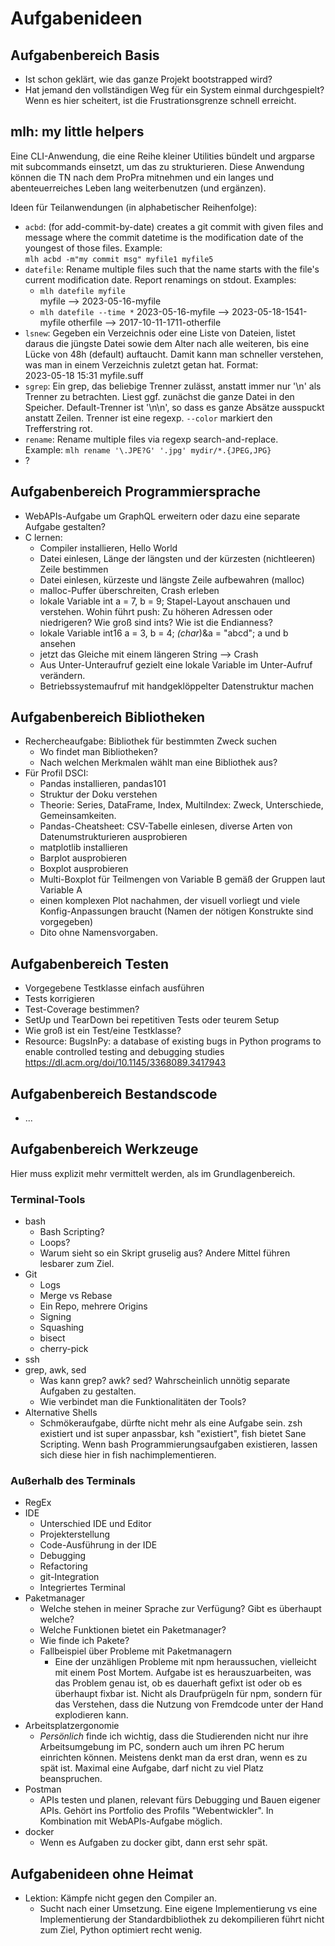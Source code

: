# Aufgabenideen

## Aufgabenbereich Basis

- Ist schon geklärt, wie das ganze Projekt bootstrapped wird?
- Hat jemand den vollständigen Weg für ein System einmal durchgespielt?
  Wenn es hier scheitert, ist die Frustrationsgrenze schnell erreicht.


## mlh: my little helpers

Eine CLI-Anwendung, die eine Reihe kleiner Utilities bündelt und
argparse mit subcommands einsetzt, um das zu strukturieren.
Diese Anwendung können die TN nach dem ProPra mitnehmen und ein langes und
abenteuerreiches Leben lang weiterbenutzen (und ergänzen).

Ideen für Teilanwendungen (in alphabetischer Reihenfolge):
- `acbd`: (for add-commit-by-date) creates a git commit with given files and message
  where the commit datetime is the modification date of the youngest of those files.
  Example:  
  `mlh acbd -m"my commit msg" myfile1 myfile5`
- `datefile`: Rename multiple files such that the name starts with the file's 
  current modification date. Report renamings on stdout. Examples:
  - `mlh datefile myfile`  
    myfile  -->  2023-05-16-myfile
  - `mlh datefile --time *` 
    2023-05-16-myfile  -->  2023-05-18-1541-myfile
    otherfile  -->  2017-10-11-1711-otherfile
- `lsnew`: Gegeben ein Verzeichnis oder eine Liste von Dateien, listet daraus
  die jüngste Datei sowie dem Alter nach alle weiteren, bis eine Lücke von
  48h (default) auftaucht. Damit kann man schneller verstehen, was man in einem Verzeichnis
  zuletzt getan hat. Format:  
  2023-05-18 15:31  myfile.suff
- `sgrep`: Ein grep, das beliebige Trenner zulässt, anstatt immer nur '\n' als
  Trenner zu betrachten. Liest ggf. zunächst die ganze Datei in den Speicher.
  Default-Trenner ist '\n\n', so dass es ganze Absätze ausspuckt anstatt Zeilen.
  Trenner ist eine regexp. `--color` markiert den Trefferstring rot.
- `rename`: Rename multiple files via regexp search-and-replace.  
  Example: `mlh rename '\.JPE?G' '.jpg' mydir/*.{JPEG,JPG}`
- ?


## Aufgabenbereich Programmiersprache

- WebAPIs-Aufgabe um GraphQL erweitern oder dazu eine separate Aufgabe gestalten?
- C lernen:
  - Compiler installieren, Hello World
  - Datei einlesen, Länge der längsten und der kürzesten (nichtleeren) Zeile bestimmen
  - Datei einlesen, kürzeste und längste Zeile aufbewahren (malloc)
  - malloc-Puffer überschreiten, Crash erleben
  - lokale Variable int a = 7, b = 9; Stapel-Layout anschauen und verstehen.
    Wohin führt push: Zu höheren Adressen oder niedrigeren?
    Wie groß sind ints? Wie ist die Endianness?
  - lokale Variable int16 a = 3, b = 4; *(char*)&a = "abcd"; a und b ansehen
  - jetzt das Gleiche mit einem längeren String --> Crash
  - Aus Unter-Unteraufruf gezielt eine lokale Variable im Unter-Aufruf verändern.
  - Betriebssystemaufruf mit handgeklöppelter Datenstruktur machen

## Aufgabenbereich Bibliotheken

- Rechercheaufgabe: Bibliothek für bestimmten Zweck suchen
  - Wo findet man Bibliotheken?
  - Nach welchen Merkmalen wählt man eine Bibliothek aus?
- Für Profil DSCI:
  - Pandas installieren, pandas101
  - Struktur der Doku verstehen
  - Theorie: Series, DataFrame, Index, MultiIndex: Zweck, Unterschiede, Gemeinsamkeiten.
  - Pandas-Cheatsheet: CSV-Tabelle einlesen, diverse Arten von Datenumstrukturieren ausprobieren
  - matplotlib installieren
  - Barplot ausprobieren
  - Boxplot ausprobieren
  - Multi-Boxplot für Teilmengen von Variable B gemäß der Gruppen laut Variable A
  - einen komplexen Plot nachahmen, der visuell vorliegt und viele Konfig-Anpassungen braucht
    (Namen der nötigen Konstrukte sind vorgegeben)
  - Dito ohne Namensvorgaben.

## Aufgabenbereich Testen

- Vorgegebene Testklasse einfach ausführen
- Tests korrigieren
- Test-Coverage bestimmen?
- SetUp und TearDown bei repetitiven Tests oder teurem Setup
- Wie groß ist ein Test/eine Testklasse?
- Resource: BugsInPy: a database of existing bugs in Python programs to enable controlled testing and debugging studies  
  https://dl.acm.org/doi/10.1145/3368089.3417943


## Aufgabenbereich Bestandscode

- ...

## Aufgabenbereich Werkzeuge

Hier muss explizit mehr vermittelt werden, als im Grundlagenbereich.

### Terminal-Tools

- bash
  - Bash Scripting?
  - Loops?
  - Warum sieht so ein Skript gruselig aus? Andere Mittel führen lesbarer zum Ziel.
- Git
  - Logs
  - Merge vs Rebase
  - Ein Repo, mehrere Origins
  - Signing
  - Squashing
  - bisect
  - cherry-pick
- ssh
- grep, awk, sed
  - Was kann grep? awk? sed? Wahrscheinlich unnötig separate Aufgaben zu gestalten.
  - Wie verbindet man die Funktionalitäten der Tools?
- Alternative Shells
  - Schmökeraufgabe, dürfte nicht mehr als eine Aufgabe sein. zsh existiert und ist super 
    anpassbar, ksh "existiert", fish bietet Sane Scripting. Wenn bash Programmierungsaufgaben 
    existieren, lassen sich diese hier in fish nachimplementieren.


### Außerhalb des Terminals

- RegEx
- IDE
  - Unterschied IDE und Editor
  - Projekterstellung
  - Code-Ausführung in der IDE
  - Debugging
  - Refactoring
  - git-Integration
  - Integriertes Terminal
- Paketmanager
  - Welche stehen in meiner Sprache zur Verfügung? Gibt es überhaupt welche?
  - Welche Funktionen bietet ein Paketmanager?
  - Wie finde ich Pakete?
  - Fallbeispiel über Probleme mit Paketmanagern
    - Eine der unzähligen Probleme mit npm heraussuchen, vielleicht mit einem Post Mortem. 
      Aufgabe ist es herauszuarbeiten, was das Problem genau ist, ob es dauerhaft gefixt ist 
      oder ob es überhaupt fixbar ist. 
      Nicht als Draufprügeln für npm, sondern für das Verstehen, dass die Nutzung von Fremdcode 
      unter der Hand explodieren kann. 
- Arbeitsplatzergonomie
  - _Persönlich_ finde ich wichtig, dass die Studierenden nicht nur ihre Arbeitsumgebung im PC, 
    sondern auch um ihren PC herum einrichten können.
    Meistens denkt man da erst dran, wenn es zu spät ist.
    Maximal eine Aufgabe, darf nicht zu viel Platz beanspruchen.
- Postman
  - APIs testen und planen, relevant fürs Debugging und Bauen eigener APIs. 
    Gehört ins Portfolio des Profils "Webentwickler". In Kombination mit WebAPIs-Aufgabe möglich.
- docker
  - Wenn es Aufgaben zu docker gibt, dann erst sehr spät.

## Aufgabenideen ohne Heimat

- Lektion: Kämpfe nicht gegen den Compiler an.
  - Sucht nach einer Umsetzung. 
    Eine eigene Implementierung vs eine Implementierung der Standardbibliothek zu dekompilieren 
    führt nicht zum Ziel, Python optimiert recht wenig. 
